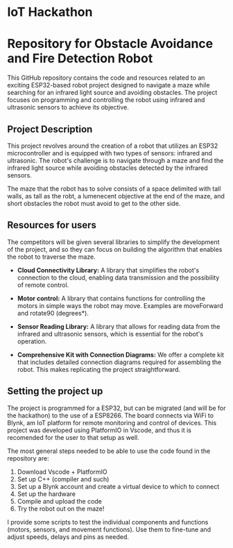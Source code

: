 # IoT Hackathon
# Repository for Obstacle Avoidance and Fire Detection Robot

This GitHub repository contains the code and resources related to an exciting ESP32-based robot project designed to navigate a maze while searching for an infrared light source and avoiding obstacles. The project focuses on programming and controlling the robot using infrared and ultrasonic sensors to achieve its objective.

## Project Description

This project revolves around the creation of a robot that utilizes an ESP32 microcontroller and is equipped with two types of sensors: infrared and ultrasonic. The robot's challenge is to navigate through a maze and find the infrared light source while avoiding obstacles detected by the infrared sensors.

The maze that the robot has to solve consists of a space delimited with tall walls, as tall as the robt, a lumenecent objective at the end of the maze, and short obstacles the robot must avoid to get to the other side.

## Resources for users

The competitors will be given several libraries to simplify the development of the project, and so they can focus on building the algorithm that enables the robot to traverse the maze.

- **Cloud Connectivity Library:** A library that simplifies the robot's connection to the cloud, enabling data transmission and the possibility of remote control.

- **Motor control:** A library that contains functions for controlling the motors in simple ways the robot may move. Examples are moveForward and rotate90 (degrees*).

- **Sensor Reading Library:** A library that allows for reading data from the infrared and ultrasonic sensors, which is essential for the robot's operation.

- **Comprehensive Kit with Connection Diagrams:** We offer a complete kit that includes detailed connection diagrams required for assembling the robot. This makes replicating the project straightforward.

## Setting the project up

The project is programmed for a ESP32, but can be migrated (and will be for the hackathon) to the use of a ESP8266. The board connects via WiFi to Blynk, am IoT platform for remote monitoring and control of devices. This project was developed using PlatformIO in Vscode, and thus it is recomended for the user to that setup as well.

The most general steps needed to be able to use the code found in the repository are:
1. Download Vscode + PlatformIO
2. Set up C++ (compiler and such)
3. Set up a Blynk account and create a virtual device to which to connect
4. Set up the hardware
5. Compile and upload the code
6. Try the robot out on the maze!

I provide some scripts to test the individual components and functions (motors, sensors, and movement functions). Use them to fine-tune and adjust speeds, delays and pins as needed.